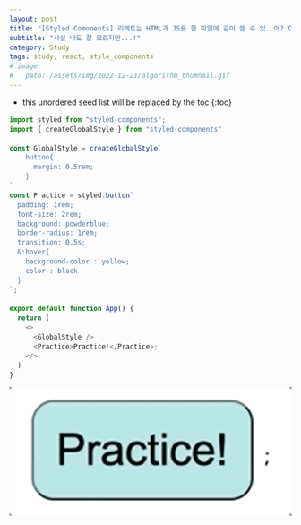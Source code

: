 ```yaml
---
layout: post
title: "[Styled Comonents] 리액트는 HTML과 JS를 한 파일에 같이 쓸 수 있..어? CSS는요?"
subtitle: "사실 나도 잘 모르지만...!"
category: Study
tags: study, react, style_components
# image:
#   path: /assets/img/2022-12-21/algorithm_thumnail.gif
---
```

* this unordered seed list will be replaced by the toc
{:toc}

<!--more-->

```JavaScript
import styled from "styled-components";
import { createGlobalStyle } from "styled-components"

const GlobalStyle = createGlobalStyle`
    button{
      margin: 0.5rem;
    }
`
const Practice = styled.button`
  padding: 1rem;
  font-size: 2rem;
  background: powderblue;
  border-radius: 1rem;
  transition: 0.5s;
  &:hover{  
    background-color : yellow;
    color : black
  }
`;

export default function App() {
  return (
    <>
      <GlobalStyle />
      <Practice>Practice!</Practice>;
    </>
  )
}

```
![결과물은](/assets/img/2022-12-22/practice.gif)